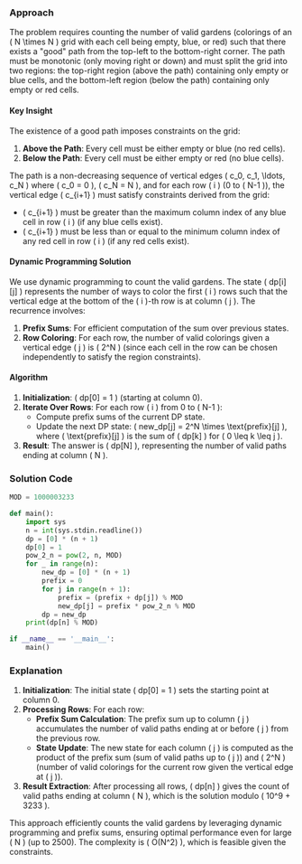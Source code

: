 ### Approach
The problem requires counting the number of valid gardens (colorings of an \( N \times N \) grid with each cell being empty, blue, or red) such that there exists a "good" path from the top-left to the bottom-right corner. The path must be monotonic (only moving right or down) and must split the grid into two regions: the top-right region (above the path) containing only empty or blue cells, and the bottom-left region (below the path) containing only empty or red cells.

#### Key Insight
The existence of a good path imposes constraints on the grid:
1. **Above the Path**: Every cell must be either empty or blue (no red cells).
2. **Below the Path**: Every cell must be either empty or red (no blue cells).

The path is a non-decreasing sequence of vertical edges \( c_0, c_1, \ldots, c_N \) where \( c_0 = 0 \), \( c_N = N \), and for each row \( i \) (0 to \( N-1 \)), the vertical edge \( c_{i+1} \) must satisfy constraints derived from the grid:
- \( c_{i+1} \) must be greater than the maximum column index of any blue cell in row \( i \) (if any blue cells exist).
- \( c_{i+1} \) must be less than or equal to the minimum column index of any red cell in row \( i \) (if any red cells exist).

#### Dynamic Programming Solution
We use dynamic programming to count the valid gardens. The state \( dp[i][j] \) represents the number of ways to color the first \( i \) rows such that the vertical edge at the bottom of the \( i \)-th row is at column \( j \). The recurrence involves:
1. **Prefix Sums**: For efficient computation of the sum over previous states.
2. **Row Coloring**: For each row, the number of valid colorings given a vertical edge \( j \) is \( 2^N \) (since each cell in the row can be chosen independently to satisfy the region constraints).

#### Algorithm
1. **Initialization**: \( dp[0] = 1 \) (starting at column 0).
2. **Iterate Over Rows**: For each row \( i \) from 0 to \( N-1 \):
   - Compute prefix sums of the current DP state.
   - Update the next DP state: \( new\_dp[j] = 2^N \times \text{prefix}[j] \), where \( \text{prefix}[j] \) is the sum of \( dp[k] \) for \( 0 \leq k \leq j \).
3. **Result**: The answer is \( dp[N] \), representing the number of valid paths ending at column \( N \).

### Solution Code
```python
MOD = 1000003233

def main():
    import sys
    n = int(sys.stdin.readline())
    dp = [0] * (n + 1)
    dp[0] = 1
    pow_2_n = pow(2, n, MOD)
    for _ in range(n):
        new_dp = [0] * (n + 1)
        prefix = 0
        for j in range(n + 1):
            prefix = (prefix + dp[j]) % MOD
            new_dp[j] = prefix * pow_2_n % MOD
        dp = new_dp
    print(dp[n] % MOD)

if __name__ == '__main__':
    main()
```

### Explanation
1. **Initialization**: The initial state \( dp[0] = 1 \) sets the starting point at column 0.
2. **Processing Rows**: For each row:
   - **Prefix Sum Calculation**: The prefix sum up to column \( j \) accumulates the number of valid paths ending at or before \( j \) from the previous row.
   - **State Update**: The new state for each column \( j \) is computed as the product of the prefix sum (sum of valid paths up to \( j \)) and \( 2^N \) (number of valid colorings for the current row given the vertical edge at \( j \)).
3. **Result Extraction**: After processing all rows, \( dp[n] \) gives the count of valid paths ending at column \( N \), which is the solution modulo \( 10^9 + 3233 \).

This approach efficiently counts the valid gardens by leveraging dynamic programming and prefix sums, ensuring optimal performance even for large \( N \) (up to 2500). The complexity is \( O(N^2) \), which is feasible given the constraints.